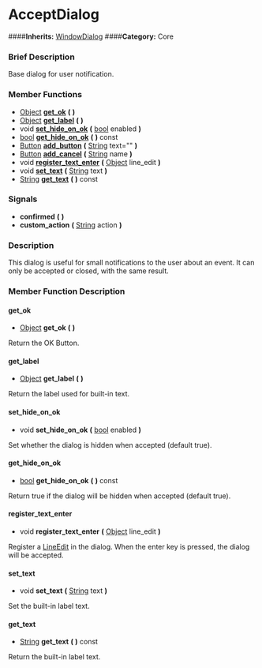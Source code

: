 #  AcceptDialog  
####**Inherits:** [WindowDialog](class_windowdialog)
####**Category:** Core

###  Brief Description  
Base dialog for user notification.

###  Member Functions 
  * [Object](class_object)  **[get&#95;ok](#get_ok)**  **(** **)**
  * [Object](class_object)  **[get&#95;label](#get_label)**  **(** **)**
  * void  **[set&#95;hide&#95;on&#95;ok](#set_hide_on_ok)**  **(** [bool](class_bool) enabled  **)**
  * [bool](class_bool)  **[get&#95;hide&#95;on&#95;ok](#get_hide_on_ok)**  **(** **)** const
  * [Button](class_button)  **[add&#95;button](#add_button)**  **(** [String](class_string) text=""  **)**
  * [Button](class_button)  **[add&#95;cancel](#add_cancel)**  **(** [String](class_string) name  **)**
  * void  **[register&#95;text&#95;enter](#register_text_enter)**  **(** [Object](class_object) line_edit  **)**
  * void  **[set&#95;text](#set_text)**  **(** [String](class_string) text  **)**
  * [String](class_string)  **[get&#95;text](#get_text)**  **(** **)** const

###  Signals  
  *  **confirmed**  **(** **)**
  *  **custom&#95;action**  **(** [String](class_string) action  **)**

###  Description  
This dialog is useful for small notifications to the user about an
	event. It can only be accepted or closed, with the same result.

###  Member Function Description  

#### <a name="get_ok">get_ok</a>
  * [Object](class_object)  **get&#95;ok**  **(** **)**

Return the OK Button.

#### <a name="get_label">get_label</a>
  * [Object](class_object)  **get&#95;label**  **(** **)**

Return the label used for built-in text.

#### <a name="set_hide_on_ok">set_hide_on_ok</a>
  * void  **set&#95;hide&#95;on&#95;ok**  **(** [bool](class_bool) enabled  **)**

Set whether the dialog is hidden when accepted
			(default true).

#### <a name="get_hide_on_ok">get_hide_on_ok</a>
  * [bool](class_bool)  **get&#95;hide&#95;on&#95;ok**  **(** **)** const

Return true if the dialog will be hidden when
			accepted (default true).

#### <a name="register_text_enter">register_text_enter</a>
  * void  **register&#95;text&#95;enter**  **(** [Object](class_object) line_edit  **)**

Register a [LineEdit](class_lineedit) in the dialog. When the enter
			key is pressed, the dialog will be accepted.

#### <a name="set_text">set_text</a>
  * void  **set&#95;text**  **(** [String](class_string) text  **)**

Set the built-in label text.

#### <a name="get_text">get_text</a>
  * [String](class_string)  **get&#95;text**  **(** **)** const

Return the built-in label text.

